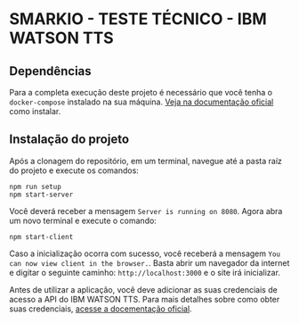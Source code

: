 # SMARKIO - TESTE TÉCNICO - IBM WATSON TTS

## Dependências

Para a completa execução deste projeto é necessário que você tenha o `docker-compose` instalado na sua máquina. [Veja na documentação oficial](https://docs.docker.com/compose/install/) como instalar.

## Instalação do projeto

Após a clonagem do repositório, em um terminal, navegue até a pasta raíz do projeto e execute os comandos:
```
npm run setup
npm start-server
```
Você deverá receber a mensagem `Server is running on 8080`. Agora abra um novo terminal e execute o comando:
```
npm start-client
```
Caso a inicialização ocorra com sucesso, você receberá a mensagem `You can now view client in the browser.`. Basta abrir um navegador da internet e digitar o seguinte caminho: `http://localhost:3000` e o site irá inicializar.

Antes de utilizar a aplicação, você deve adicionar as suas credenciais de acesso a API do IBM WATSON TTS. Para mais detalhes sobre como obter suas credenciais, [acesse a docementação oficial](https://cloud.ibm.com/docs/text-to-speech-data?topic=text-to-speech-data-gettingStarted&locale=pt-BR).